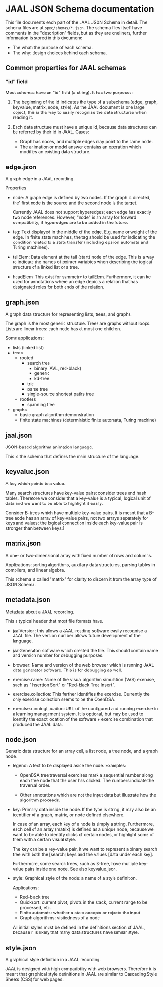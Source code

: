 # JAAL JSON Schema documentation

This file documents each part of the JAAL JSON Schema in detail.
The schema files are at `spec/shemas/*.json`. The schema files itself have
comments in the "description" fields, but as they are oneliners, further
information is stored in this document:

- The what: the purpose of each schema.
- The why: design choices behind each schema.

## Common properties for JAAL schemas

### "id" field

Most schemas have an "id" field (a string). It has two purposes:

1. The beginning of the id indicates the type of a subschema
   (edge, graph, keyvalue, matrix, node, style). As the JAAL document is
   one large object, this is the way to easily recognise the data structures
   when reading it.

2. Each data structure must have a unique id, because data structures can
   be referred by their id in JAAL. Cases:

   - Graph has nodes, and multiple edges may point to the same node.
   - The animation or model answer contains an operation which modifies an
    existing data structure.


## edge.json

A graph edge in a JAAL recording.

Properties

- node: A graph edge is defined by two nodes. If the graph is directed, the'
  first node is the source and the second node is the target.

  Currently JAAL does not support hyperedges; each edge has exactly two node
  references. However, "node" is an array for forward compatibility, if
  hyperedges are to be added in the future.

- tag: Text displayed in the middle of the edge. E.g. name or weight of the edge.
  In finite state machines, the tag should be used for indicating the condition
  related to a state transfer (including epsilon automata and Turing machines).

- tailElem: Data element at the tail (start) node of the edge. This is a way
  to indicate the names of pointer variables when describing the logical
  structure of a linked list or a tree.

- headElem: This exist for symmetry to tailElem. Furthermore, it can be used
  for annotations where an edge depicts a relation that has designated roles
  for both ends of the relation.

## graph.json

A graph data structure for representing lists, trees, and graphs.

The graph is the most generic structure. Trees are graphs without loops.
Lists are linear trees: each node has at most one children.

Some applications:
- lists (linked list)
- trees
  - rooted
    - search tree
      - binary (AVL, red-black)
      - generic
      - kd-tree      
    - trie
    - parse tree
    - single-source shortest paths tree
  - rootless
    - spanning tree
- graphs
  - basic graph algorithm demonstration
  - finite state machines
    (deterministic finite automata, Turing machine)

## jaal.json

JSON-based algorithm animation language.

This is the schema that defines the main structure of the language.

## keyvalue.json

A key which points to a value.

Many search structures have key-value pairs: consider trees and hash tables.
Therefore we consider that a key-value is a typical, logical unit of data and
we want to be able to highlight it easily.

Consider B-trees which have multiple key-value pairs. It is meant that a
B-tree node has an array of key-value pairs, not two arrays separately for keys
and values; the logical connection inside each key-value pair is stronger than
between keys.1

## matrix.json

A one- or two-dimensional array with fixed number of rows and columns.

Applications: sorting algorithms, auxiliary data structures, parsing tables
in compilers, and linear algebra.

This schema is called "matrix" for clarity to discern it from the array type
of JSON Schema.

## metadata.json

Metadata about a JAAL recording.

This a typical header that most file formats have.

- jaalVersion: this allows a JAAL-reading software easily recognise a JAAL
  file. The version number allows future development of the language.

- jaalGenerator: software which created the file. This should contain name
  and version number for debugging purposes.

- browser: Name and version of the web browser which is running JAAL data
  generator software. This is for debugging as well.

- exercise.name: Name of the visual algorithm simulation (VAS) exercise,
  such as "Insertion Sort" or "Red-black Tree Insert".

- exercise.collection: This further identifies the exercise. Currently the
  only exercise collection seems to be the OpenDSA.

- exercise.runningLocation: URL of the configured and running exercise in
  a learning management system. It is optional, but may be used to identify
  the exact location of the software + exercise combination that produced the
  JAAL data.

## node.json

Generic data structure for an array cell, a list node, a tree node, and a
graph node.

- legend: A text to be displayed aside the node. Examples:

  - OpenDSA tree traversal exercises mark a sequential number
    along each tree node that the user has clicked. The numbers indicate the
    traversal order.

  - Other annotations which are not the input data but illustrate how the
    algorithm proceeds.

- key: Primary data inside the node. If the type is string, it may also be an
       identifier of a graph, matrix, or node defined elsewhere.

  In case of an array, each key of a node is simply a string. Furthermore,
  each cell of an array (matrix) is defined as a unique node, because we want
  to be able to identify clicks of certain nodes, or highlight some of them
  with a certain visual style.

  The key can be a key-value pair, if we want to represent a binary search tree
  with both the [search] keys and the values [data under each key].

  Furthermore, some search trees, such as B-tree, have multiple key-value
  pairs inside one node. See also keyvalue.json.

- style: Graphical style of the node: a name of a style definition.

  Applications:
  - Red-black tree
  - Quicksort: current pivot, pivots in the stack, current range to be
    processed, etc.
  - Finite automata: whether a state accepts or rejects the input
  - Graph algorithms: visitedness of a node

  All initial styles must be defined in the definitions section of JAAL,
  because it is likely that many data structures have similar style.

## style.json

A graphical style definition in a JAAL recording.

JAAL is designed with high compatibility with web browsers. Therefore it is
meant that graphical style definitions in JAAL are similar to Cascading Style
Sheets (CSS) for web pages.
